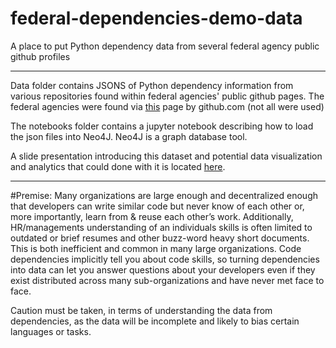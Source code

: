 # federal-dependencies-demo-data
A place to put Python dependency data from several federal agency public github profiles

--------------------------

Data folder contains JSONS of Python dependency information from various repositories found within federal agencies' public github pages. The federal agencies were found via <a href="https://government.github.com/community/#us-federal">this</a> page by github.com (not all were used) 

The notebooks folder contains a jupyter notebook describing how to load the json files into Neo4J. Neo4J is a graph database tool.

A slide presentation introducing this dataset and potential data visualization and analytics that could done with it is located <a href="https://docs.google.com/presentation/d/1bNedbvWyzndNqQYfTGJS6MQid6zwOe4KTmAl7PIRhBk/edit?usp=sharing">here<a/>.

--------------------------
#Premise:
Many organizations are large enough and decentralized enough that developers can write similar code but never know of each other or, more importantly, learn from & reuse each other’s work. Additionally, HR/managements understanding of an individuals skills is often limited to outdated or brief resumes and other buzz-word heavy short documents. This is both inefficient and common in many large organizations. Code dependencies implicitly tell you about code skills, so turning dependencies into data can let you answer questions about your developers even if they exist distributed across many sub-organizations and have never met face to face. 

Caution must be taken, in terms of understanding the data from dependencies, as the data will be incomplete and likely to bias certain languages or tasks.



